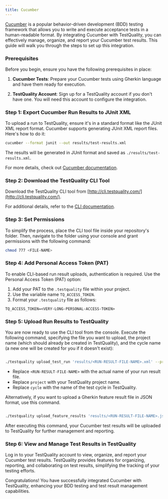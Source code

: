 ```yaml
---
title: Cucumber 
---
```


[Cucumber](https://cucumber.io/) is a popular behavior-driven development (BDD) testing framework that allows you to write and execute acceptance tests in a human-readable format. By integrating Cucumber with TestQuality, you can effectively manage, organize, and report your Cucumber test results. This guide will walk you through the steps to set up this integration.

### Prerequisites

Before you begin, ensure you have the following prerequisites in place:

1. **Cucumber Tests**: Prepare your Cucumber tests using Gherkin language and have them ready for execution.

2. **TestQuality Account**: Sign up for a TestQuality account if you don't have one. You will need this account to configure the integration.

### Step 1: Export Cucumber Run Results to JUnit XML

To upload a run to TestQuality, ensure it's in a standard format like the JUnit XML report format. Cucumber supports generating JUnit XML report files. Here's how to do it:

```bash
cucumber --format junit --out results/test-results.xml
```
The results will be generated in JUnit format and saved as `./results/test-results.xml`. 

For more details, check out [Cucumber documentation](https://cucumber.io/docs/cucumber/reporting/?lang=java#built-in-reporter-plugins).

### Step 2: Download the TestQuality CLI Tool

Download the TestQuality CLI tool from [http://cli.testquality.com/](http://cli.testquality.com/).

For additional details, refer to the [CLI documentation](testquality_cli).

### Step 3: Set Permissions

To simplify the process, place the CLI tool file inside your repository's folder. Then, navigate to the folder using your console and grant permissions with the following command:

```bash
chmod 777 <FILE-NAME>
```
### Step 4: Add Personal Access Token (PAT)

To enable CLI-based run result uploads, authentication is required. Use the Personal Access Token (PAT) option:

1. Add your PAT to the `.testquality` file within your project.
2. Use the variable name `TQ_ACCESS_TOKEN`.
3. Format your `.testquality` file as follows:

```plaintext
TQ_ACCESS_TOKEN=<VERY-LONG-PERSONAL-ACCESS-TOKEN>
```
### Step 5: Upload Run Results to TestQuality

You are now ready to use the CLI tool from the console. Execute the following command, specifying the file you want to upload, the project name (which should already be created in TestQuality), and the cycle name (a new one will be created for you if it doesn't exist):

```bash

./testquality upload_test_run 'results/<RUN-RESULT-FILE-NAME>.xml' --project_name=project --plan_name=cycle
```
- Replace `<RUN-RESULT-FILE-NAME>` with the actual name of your run result file.
- Replace `project` with your TestQuality project name.
- Replace `cycle` with the name of the test cycle in TestQuality.

Alternatively, if you want to upload a Gherkin feature result file in JSON format, use this command.

```bash

./testquality upload_feature_results 'results/<RUN-RESULT-FILE-NAME>.json' --project_name=project --plan_name=cycle
```

After executing this command, your Cucumber test results will be uploaded to TestQuality for further management and reporting.

### Step 6: View and Manage Test Results in TestQuality

Log in to your TestQuality account to view, organize, and report your Cucumber test results. TestQuality provides features for organizing, reporting, and collaborating on test results, simplifying the tracking of your testing efforts.

Congratulations! You have successfully integrated Cucumber with TestQuality, enhancing your BDD testing and test result management capabilities.